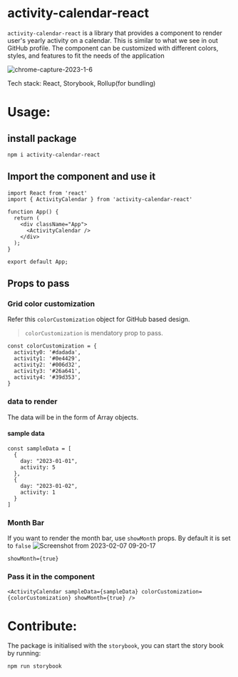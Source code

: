 # activity-calendar-react

`activity-calendar-react` is a library that provides a component to render user's yearly activity on a calendar. 
This is similar to what we see in out GitHub profile. The component can be customized with different colors, styles, and 
features to fit the needs of the application

![chrome-capture-2023-1-6](https://user-images.githubusercontent.com/76901313/217016756-2610036b-88f5-4f72-8251-74a85cb4d302.gif)

Tech stack: React, Storybook, Rollup(for bundling)

# Usage:

## install package

`npm i activity-calendar-react`

## Import the component and use it

```
import React from 'react'
import { ActivityCalendar } from 'activity-calendar-react'

function App() {
  return (
    <div className="App">
      <ActivityCalendar />
    </div>
  );
}

export default App;

```
## Props to pass

### Grid color customization

Refer this `colorCustomization` object for GitHub based design. 

> `colorCustomization` is mendatory prop to pass.

```
const colorCustomization = {
  activity0: '#dadada',
  activity1: '#0e4429',
  activity2: '#006d32',
  activity3: '#26a641',
  activity4: '#39d353',
}
```

### data to render

The data will be in the form of Array objects.

#### sample data

```
const sampleData = [
  {
    day: "2023-01-01",
    activity: 5
  },
  {
    day: "2023-01-02",
    activity: 1
  }
]
```

### Month Bar

If you want to render the month bar, use `showMonth` props. By default it is set to `false`
![Screenshot from 2023-02-07 09-20-17](https://user-images.githubusercontent.com/76901313/217143732-439af3f3-b352-4a44-9e7b-f1bada42c6e0.png)


```
showMonth={true}
```

### Pass it in the component

```
<ActivityCalendar sampleData={sampleData} colorCustomization={colorCustomization} showMonth={true} />
```

# Contribute:

The package is initialised with the `storybook`, you can start the story book by running:
```
npm run storybook
```
